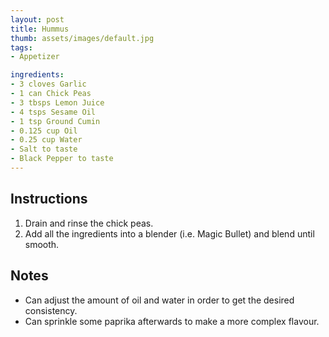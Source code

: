 ```yaml
---
layout: post
title: Hummus
thumb: assets/images/default.jpg
tags:
- Appetizer

ingredients:
- 3 cloves Garlic
- 1 can Chick Peas
- 3 tbsps Lemon Juice
- 4 tsps Sesame Oil
- 1 tsp Ground Cumin
- 0.125 cup Oil
- 0.25 cup Water
- Salt to taste
- Black Pepper to taste
---
```


## Instructions
1. Drain and rinse the chick peas.
2. Add all the ingredients into a blender (i.e. Magic Bullet) and blend until smooth.

## Notes
- Can adjust the amount of oil and water in order to get the desired consistency.
- Can sprinkle some paprika afterwards to make a more complex flavour.